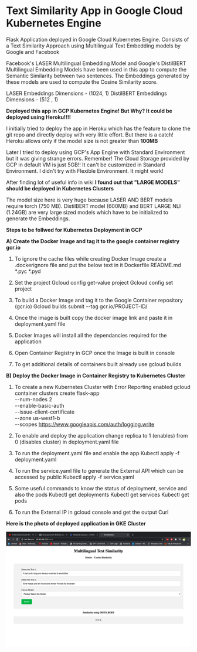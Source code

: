# Text Similarity App in Google Cloud Kubernetes Engine
Flask Application deployed in Google Cloud Kubernetes Engine. Consists of a Text Similarity Approach using Multilingual Text Embedding models by Google and Facebook

Facebook's LASER Multilingual Embedding Model and Google's DistilBERT Multilingual Embedding Models have been used in this app to compute the Semantic Similarity between two sentences. The Embeddings generated by these models are used to compute the Cosine Similarity score. 

LASER Embeddings Dimensions      - (1024, 1) 
DistilBERT Embeddings Dimensions - (512 , 1)

**Deployed this app in GCP Kubernetes Engine! But Why? It could be deployed using Heroku!!!!**

I initially tried to deploy the app in Heroku which has the feature to clone the git repo and directly deploy with very little effort. But there is a catch! Heroku allows only if the model size is not greater than **100MB**

Later I tried to deploy using GCP's App Engine with Standard Environment but it was giving strange errors. Remember! The Cloud Storage provided by GCP in default VM is just 5GB!! It can't be customized in Standard Environment. I didn't try with Flexible Environment. It might work!

After finding lot of useful info in wiki **I found out that "LARGE MODELS" should be deployed in Kubernetes Clusters** 

The model size here is very huge because LASER AND BERT models require torch (750 MB). DistilBERT model (600MB) and BERT LARGE NLI (1.24GB) are very large sized models which have to be initialized to generate the Embeddings. 

**Steps to be follwed for Kubernetes Deployment in GCP**

**A) Create the Docker Image and tag it to the google container registry gcr.io**

1. To ignore the cache files while creating Docker Image create a .dockerignore file and put the below text in it
Dockerfile
README.md
*.pyc
*.pyd

2. Set the project
Gcloud config get-value project 
Gcloud config set project <PROJECT-ID>

3. To build a Docker Image and tag it to the Google Container repository (gcr.io)
Gcloud builds submit --tag gcr.io/PROJECT-ID/<giveanametorepository>

4. Once the image is built copy the docker image link and paste it in deployment.yaml file

5. Docker Images will install all the dependancies required for the application

6. Open Container Registry in GCP once the Image is built in console

7. To get additional details of containers built already use gcloud builds 


**B) Deploy the Docker Image in Container Registry to Kubernetes Cluster**

1. To create a new Kubernetes Cluster with Error Reporting enabled
gcloud container clusters create flask-app \
--num-nodes 2 \
--enable-basic-auth \
--issue-client-certificate \
--zone us-west1-b \
--scopes https://www.googleapis.com/auth/logging.write


2. To enable and deploy the application change replica to 1 (enables) from 0 (disables cluster) in deployment.yaml file

3. To run the deployment.yaml file and enable the app
Kubectl apply -f deployment.yaml

4. To run the service.yaml file to generate the External API which can be accessed by public 
Kubectl apply -f service.yaml

5. Some useful commands to know the status of deployment, service and also the pods
Kubectl get deployments 
Kubectl get services
Kubectl get pods

6. To run the External IP in gcloud console and get the output
Curl <External IP Address>
  

**Here is the photo of deployed application in GKE Cluster**

![Text Similarity Application](text%20app.png)
